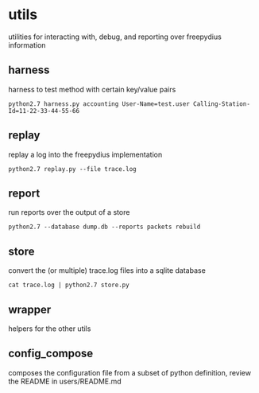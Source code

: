 utils
===

utilities for interacting with, debug, and reporting over freepydius information

## harness

harness to test method with certain key/value pairs
```
python2.7 harness.py accounting User-Name=test.user Calling-Station-Id=11-22-33-44-55-66
```

## replay

replay a log into the freepydius implementation
```
python2.7 replay.py --file trace.log
```

## report

run reports over the output of a store
```
python2.7 --database dump.db --reports packets rebuild 
```

## store

convert the (or multiple) trace.log files into a sqlite database

```
cat trace.log | python2.7 store.py
```

## wrapper

helpers for the other utils

## config_compose

composes the configuration file from a subset of python definition, review the README in users/README.md
